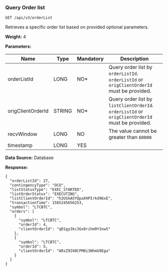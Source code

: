 ### Query Order list 
```
GET /api/v3/orderList
```

Retrieves a specific order list based on provided optional parameters.

**Weight:**
4

**Parameters:**

| Name | Type | Mandatory | Description |
| --- | --- | --- | --- |
| orderListId | LONG | NO\* | Query order list by `orderListId`.  `orderListId` or `origClientOrderId` must be provided. |
| origClientOrderId | STRING | NO\* | Query order list by `listClientOrderId`.  `orderListId` or `origClientOrderId` must be provided. |
| recvWindow | LONG | NO | The value cannot be greater than `60000` |
| timestamp | LONG | YES |  |

**Data Source:**
Database

**Response:**

```
{  
  "orderListId": 27,  
  "contingencyType": "OCO",  
  "listStatusType": "EXEC_STARTED",  
  "listOrderStatus": "EXECUTING",  
  "listClientOrderId": "h2USkA5YQpaXHPIrkd96xE",  
  "transactionTime": 1565245656253,  
  "symbol": "LTCBTC",  
  "orders": [  
    {  
      "symbol": "LTCBTC",  
      "orderId": 4,  
      "clientOrderId": "qD1gy3kc3Gx0rihm9Y3xwS"  
    },  
    {  
      "symbol": "LTCBTC",  
      "orderId": 5,  
      "clientOrderId": "ARzZ9I00CPM8i3NhmU9Ega"  
    }  
  ]  
}
```